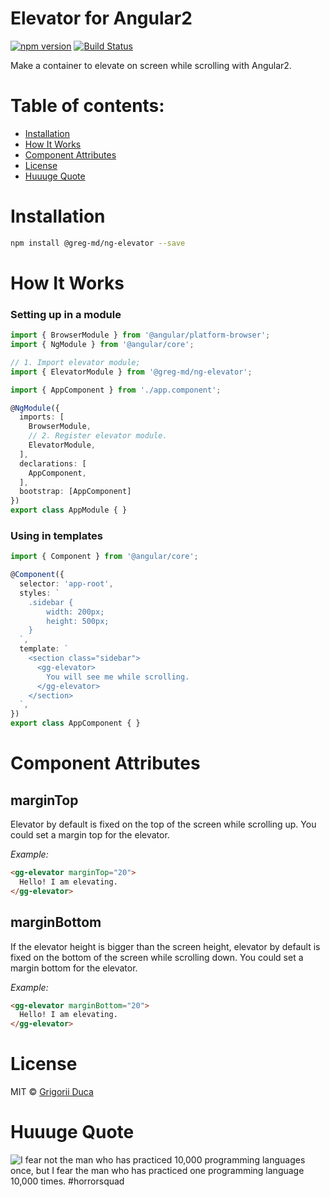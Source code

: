 # Elevator for Angular2

[![npm version](https://badge.fury.io/js/%40greg-md%2Fng-elevator.svg)](https://badge.fury.io/js/%40greg-md%2Fng-elevator)
[![Build Status](https://travis-ci.org/greg-md/ng-elevator.svg?branch=master)](https://travis-ci.org/greg-md/ng-elevator)

Make a container to elevate on screen while scrolling with Angular2.

# Table of contents:

* [Installation](#installation)
* [How It Works](#how-it-works)
* [Component Attributes](#component-attributes)
* [License](#license)
* [Huuuge Quote](#huuuge-quote)

# Installation

```bash
npm install @greg-md/ng-elevator --save
```

# How It Works

### Setting up in a module

```typescript
import { BrowserModule } from '@angular/platform-browser';
import { NgModule } from '@angular/core';

// 1. Import elevator module;
import { ElevatorModule } from '@greg-md/ng-elevator';

import { AppComponent } from './app.component';

@NgModule({
  imports: [
    BrowserModule,
    // 2. Register elevator module.
    ElevatorModule,
  ],
  declarations: [
    AppComponent,
  ],
  bootstrap: [AppComponent]
})
export class AppModule { }
```

### Using in templates

```typescript
import { Component } from '@angular/core';

@Component({
  selector: 'app-root',
  styles: `
    .sidebar {
        width: 200px;
        height: 500px;
    }
  `,
  template: `
    <section class="sidebar">
      <gg-elevator>
        You will see me while scrolling.
      </gg-elevator>
    </section>
  `,
})
export class AppComponent { }
```

# Component Attributes

## marginTop

Elevator by default is fixed on the top of the screen while scrolling up.
You could set a margin top for the elevator.

_Example:_

```html
<gg-elevator marginTop="20">
  Hello! I am elevating.
</gg-elevator>
```

## marginBottom

If the elevator height is bigger than the screen height,
elevator by default is fixed on the bottom of the screen while scrolling down.
You could set a margin bottom for the elevator.

_Example:_

```html
<gg-elevator marginBottom="20">
  Hello! I am elevating.
</gg-elevator>
```

# License

MIT © [Grigorii Duca](http://greg.md)

# Huuuge Quote

![I fear not the man who has practiced 10,000 programming languages once, but I fear the man who has practiced one programming language 10,000 times. #horrorsquad](http://greg.md/huuuge-quote-fb.jpg)
